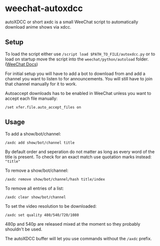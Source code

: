 # weechat-autoxdcc	
 autoXDCC or short axdc is a small WeeChat script to automatically download anime shows via xdcc.

## Setup
 To load the script either use `/script load $PATH_TO_FILE/autoxdcc.py` or to load on startup 
 move the script into the `weechat/python/autoload` folder.
 ([WeeChat Docs](https://weechat.org/files/doc/devel/weechat_scripting.en.html#load_script))

 For initial setup you will have to add a bot to download from and add a channel you want to listen to for announcements. You will still have to join that channel manually for it to work.

 Autoaccept downloads has to be enabled in WeeChat unless you want to accept each file manually:

 `/set xfer.file.auto_accept_files on`

## Usage
To add a show/bot/channel:

 `/axdc add show/bot/channel title`

 By default order and seperation do not matter as long as every word of the title is present. To check for an exact match use quotation marks instead: `"title"`

To remove a show/bot/channel:

`/axdc remove show/bot/channel/hash title/index`

To remove all entries of a list:

`/axdc clear show/bot/channel`

To set the video resolution to be downloaded:

`/axdc set quality 480/540/720/1080`

480p and 540p are released mixed at the moment so they probably shouldn't be used.

The autoXDCC buffer will let you use commands without the `/axdc` prefix.
